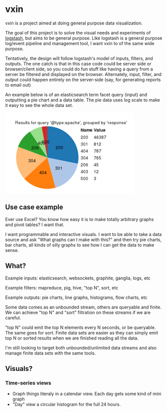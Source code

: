 # vxin

vxin is a project aimed at doing general purpose data
visualization.

The goal of this project is to solve the visual needs and experiments of
[logstash](http://logstash.net/), but aims to be general purpose. Like logstash
is a general purpose log/event pipeline and management tool, I want vxin to of
the same wide purpose.

Tentatively, the design will follow logstash's model of inputs, filters, and
outputs. The one catch is that in this case code could be server side or
browser/client side, so you could do fun stuff like having a query from a
server be filtered and displayed on the browser. Alternately, input, filter,
and output could happen entirely on the server-side (say, for generating
reports to email out)

An example below is of an elasticsearch term facet query (input) and outputting
a pie chart and a data table. The pie data uses log scale to make it easy to
see the whole data set.

![example pie chart](https://github.com/jordansissel/vxin/raw/master/media/elasticsearch-logstash-piesnacking.png)

## Use case example

Ever use Excel? You know how easy it is to make totally arbitrary graphs and pivot tables? I want that.

I want programmable and interactive visuals. I want to be able to take a data
source and ask "What graphs can I make with this?" and then try pie charts, bar
charts, all kinds of silly graphs to see how I can get the data to make sense.

## What?

Example inputs: elasticsearch, websockets, graphite, ganglia, logs, etc

Example filters: mapreduce, pig, hive, "top N", sort, etc

Example outputs: pie charts, line graphs, histograms, flow charts, etc

Some data comes as an unbounded stream, others are queryable and finite. We can
achieve "top N" and "sort" filtration on these streams if we are careful.

"top N" could emit the top N elements every N seconds, or be queryable. The
same goes for sort.  Finite data sets are easier as they can simply emit top N
or sorted results when we are finished reading all the data.

I'm still looking to target both unbounded/unlimited data streams and also
manage finite data sets with the same tools.

## Visuals?

### Time-series views

* Graph things literaly in a calendar view. Each day gets some kind of mini graph
* "Day" view a circular histogram for the full 24 hours. 

